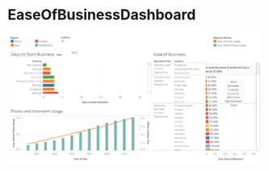 # EaseOfBusinessDashboard
<p align="center">
  <a href="https://public.tableau.com/app/profile/malaika.n7402/viz/EaseofBusinessDashboard_16890096477980/EaseofBusinessDashboard">
  <img src="Ease of Business Dashboard.png">
</a>
</p>
